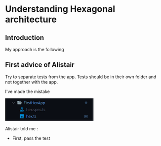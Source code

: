 # Understanding Hexagonal architecture

## Introduction

My approach is the following
## First advice of Alistair

Try to separate tests from the app.
Tests should be in their own folder and not together with the app.

I've made the mistake 

![mistake](./images/mistake_files.png)

Alistair told me :

- First, pass the test